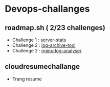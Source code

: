 # Devops-challanges

## roadmap.sh ( 2/23 challenges)
* Challenge 1 : [server-stats](https://roadmap.sh/projects/server-stats) 
* Challenge 2 : [log-archive-tool](https://roadmap.sh/projects/log-archive-tool)
* Challenge 2 : [nginx-log-analyser](https://roadmap.sh/projects/nginx-log-analyser)


## cloudresumechallange 
* Trang resume

